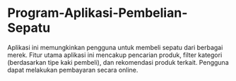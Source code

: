 # Program-Aplikasi-Pembelian-Sepatu
Aplikasi ini memungkinkan pengguna untuk membeli sepatu dari berbagai merek. Fitur utama aplikasi ini mencakup pencarian produk, filter kategori (berdasarkan tipe kaki pembeli), dan rekomendasi produk terkait. Pengguna dapat  melakukan pembayaran secara online. 
